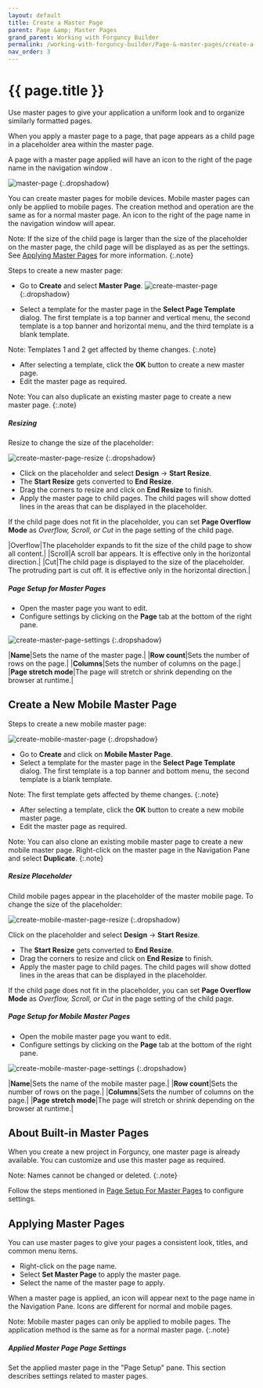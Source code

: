 ```yaml
---
layout: default
title: Create a Master Page
parent: Page &amp; Master Pages
grand_parent: Working with Forguncy Builder
permalink: /working-with-forguncy-builder/Page-&-master-pages/create-a-master-page/
nav_order: 3
---
```


# {{ page.title }}

Use master pages to give your application a uniform look and to organize similarly formatted pages. 

When you apply a master page to a page, that page appears as a child page in a placeholder area within the master page.

A page with a master page applied will have an icon to the right of the page name in the navigation window .

![master-page](/assets/images/product-images/master_page.png)
{:.dropshadow}

You can create master pages for mobile devices. Mobile master pages can only be applied to mobile pages. The creation method and operation are the same as for a normal master page. An icon to the right of the page name in the navigation window will apear.

Note: If the size of the child page is larger than the size of the placeholder on the master page, the child page will be displayed as as per the settings. See [Applying Master Pages](#applying-master-pages) for more information.
{:.note}

Steps to create a new master page:

- Go to **Create** and select **Master Page**.
![create-master-page](/assets/images/product-images/create_master_page.png)
{:.dropshadow}

- Select a template for the master page in the **Select Page Template** dialog. The first template is a top banner and vertical menu, the second template is a top banner and horizontal menu, and the third template is a blank template. 
    
Note: Templates 1 and 2 get affected by theme changes. 
{:.note}

- After selecting a template, click the **OK** button to create a new master page.
- Edit the master page as required.

Note: You can also duplicate an existing master page to create a new master page.
{:.note}

##### Resizing
Resize to change the size of the placeholder:

![create-master-page-resize](/assets/images/product-images/create_master_page_resize.png)
{:.dropshadow}

- Click on the placeholder and select **Design** -> **Start Resize**.
- The **Start Resize** gets converted to **End Resize**. 
- Drag the corners to resize and click on **End Resize** to finish. 
- Apply the master page to child pages. The child pages will show dotted lines in the areas that can be displayed in the placeholder.

If the child page does not fit in the placeholder, you can set **Page Overflow Mode** as *Overflow, Scroll, or Cut* in the page setting of the child page. 

|Overflow|The placeholder expands to fit the size of the child page to show all content.|
|Scroll|A scroll bar appears. It is effective only in the horizontal direction.|
|Cut|The child page is displayed to the size of the placeholder. The protruding part is cut off. It is effective only in the horizontal direction.|

##### Page Setup for Master Pages
- Open the master page you want to edit. 
- Configure settings by clicking on the **Page** tab at the bottom of the right pane.

![create-master-page-settings](/assets/images/product-images/create_master_page_settings.png)
{:.dropshadow}

|**Name**|Sets the name of the master page.|
|**Row count**|Sets the number of rows on the page.|
|**Columns**|Sets the number of columns on the page.|
|**Page stretch mode**|The page will stretch or shrink depending on the browser at runtime.|

## Create a New Mobile Master Page
Steps to create a new mobile master page:

![create-mobile-master-page](/assets/images/product-images/create_mobile_master_page.png)
{:.dropshadow}

- Go to **Create** and click on **Mobile Master Page**.
- Select a template for the master page in the **Select Page Template** dialog. The first template is a top banner and bottom menu, the second template is a blank template. 

Note: The first template gets affected by theme changes.
{:.note}

- After selecting a template, click the **OK** button to create a new mobile master page.
- Edit the master page as required.

Note: You can also clone an existing mobile master page to create a new mobile master page. Right-click on the master page in the Navigation Pane and select **Duplicate**.
{:.note}

##### Resize Placeholder
Child mobile pages appear in the placeholder of the master mobile page. To change the size of the placeholder:

![create-mobile-master-page-resize](/assets/images/product-images/create_mobile_master_page_resize.png)
{:.dropshadow}

Click on the placeholder and select **Design** -> **Start Resize**.
- The **Start Resize** gets converted to **End Resize**. 
- Drag the corners to resize and click on **End Resize** to finish. 
- Apply the master page to child pages. The child pages will show dotted lines in the areas that can be displayed in the placeholder.

If the child page does not fit in the placeholder, you can set **Page Overflow Mode** as *Overflow, Scroll, or Cut* in the page setting of the child page. 

##### Page Setup for Mobile Master Pages
- Open the mobile master page you want to edit. 
- Configure settings by clicking on the **Page** tab at the bottom of the right pane.

![create-mobile-master-page-settings](/assets/images/product-images/create_mobile_master_page_settings.png)
{:.dropshadow}

|**Name**|Sets the name of the mobile master page.|
|**Row count**|Sets the number of rows on the page.|
|**Columns**|Sets the number of columns on the page.|
|**Page stretch mode**|The page will stretch or shrink depending on the browser at runtime.|

## About Built-in Master Pages
When you create a new project in Forguncy, one master page is already available.
You can customize and use this master page as required.

Note: Names cannot be changed or deleted.
{:.note}

Follow the steps mentioned in [Page Setup For Master Pages](#page-setup-for-master-pages) to configure settings.

## Applying Master Pages
You can use master pages to give your pages a consistent look, titles, and common menu items.

- Right-click on the page name.
- Select **Set Master Page** to apply the master page.
- Select the name of the master page to apply. 

When a master page is applied, an icon will appear next to the page name in the Navigation Pane. Icons are different for normal and mobile pages.

Note: Mobile master pages can only be applied to mobile pages. The application method is the same as for a normal master page.
{:.note}

##### Applied Master Page Page Settings
Set the applied master page in the "Page Setup" pane.
This section describes settings related to master pages.


